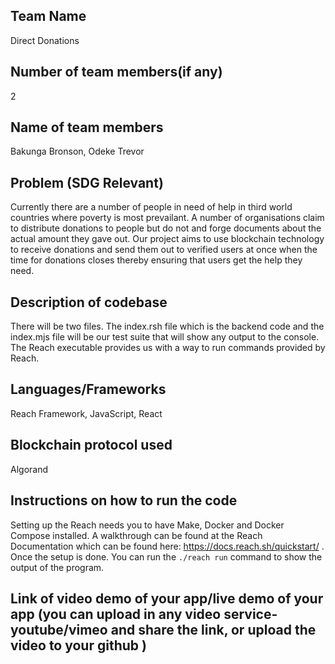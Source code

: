 ## Team Name
Direct Donations

## Number of team members(if any)
2

## Name of team members 
Bakunga Bronson, Odeke Trevor

## Problem (SDG Relevant)
Currently there are a number of people in need of help in third world countries where poverty is most prevailant. A number of organisations claim to distribute donations to people but do not and forge documents about the actual amount they gave out. Our project aims to use blockchain technology to receive donations and send them out to verified users at once when the time for donations closes thereby ensuring that users get the help they need.


## Description of codebase
There will be two files. The index.rsh file which is the backend code and the index.mjs file will be our test suite that will show any output to the console.
The Reach executable provides us with a way to run commands provided by Reach.

## Languages/Frameworks
Reach Framework, JavaScript, React

## Blockchain protocol used
Algorand

## Instructions on how to run the code
Setting up the Reach needs you to have Make, Docker and Docker Compose installed. A walkthrough can be found at the Reach Documentation which can be found here: https://docs.reach.sh/quickstart/ .
Once the setup is done. You can run the ```./reach run``` command to show the output of the program.

## Link of video demo of your app/live demo of your app (you can upload in any video service-youtube/vimeo and share the link, or upload the video to your github )
